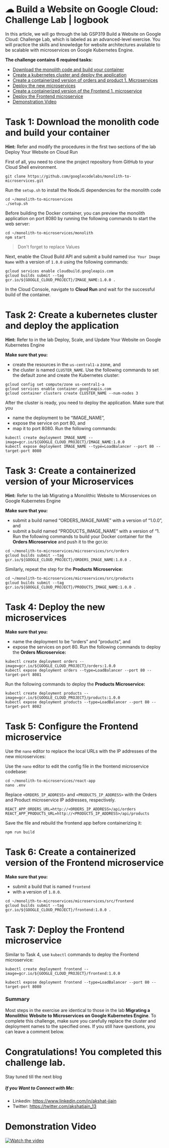  # ☁ Build a Website on Google Cloud: Challenge Lab | logbook

In this article, we will go through the lab GSP319 Build a Website on Google Cloud: Challenge Lab, which is labeled as an advanced-level exercise. You will practice the skills and knowledge for website architectures available to be scalable with microservices on Google Kubernetes Engine.

**The challenge contains 6 required tasks:**

* [Download the monolith code and build your container](https://github.com/akshat-jjain/Google-Cloud-Traning/tree/main/Build%20a%20Website%20on%20Google%20Cloud%20Challenge%20Lab#task-1-download-the-monolith-code-and-build-your-container)
* [Create a kubernetes cluster and deploy the application](https://github.com/akshat-jjain/Google-Cloud-Traning/tree/main/Build%20a%20Website%20on%20Google%20Cloud%20Challenge%20Lab#task-2-create-a-kubernetes-cluster-and-deploy-the-application)
* [Create a containerized version of orders and product 1. Microservices](https://github.com/akshat-jjain/Google-Cloud-Traning/tree/main/Build%20a%20Website%20on%20Google%20Cloud%20Challenge%20Lab#task-3-create-a-containerized-version-of-your-microservices)
* [Deploy the new microservices](https://github.com/akshat-jjain/Google-Cloud-Traning/tree/main/Build%20a%20Website%20on%20Google%20Cloud%20Challenge%20Lab#task-4-deploy-the-new-microservices)
* [Create a containerized version of the Frontend 1. microservice](https://github.com/akshat-jjain/Google-Cloud-Traning/tree/main/Build%20a%20Website%20on%20Google%20Cloud%20Challenge%20Lab#task-5-configure-the-frontend-microservice)
* [Deploy the Frontend microservice](https://github.com/akshat-jjain/Google-Cloud-Traning/tree/main/Build%20a%20Website%20on%20Google%20Cloud%20Challenge%20Lab#task-6-create-a-containerized-version-of-the-frontend-microservice)
* [Demonstration Video](https://github.com/akshat-jjain/Google-Cloud-Traning/tree/main/Build%20a%20Website%20on%20Google%20Cloud%20Challenge%20Lab#demonstration-video)

# Task 1: Download the monolith code and build your container
**Hint:** Refer and modify the procedures in the first two sections of the lab Deploy Your Website on Cloud Run

First of all, you need to clone the project repository from GitHub to your Cloud Shell environment.
```
git clone https://github.com/googlecodelabs/monolith-to-microservices.git
```
Run the `setup.sh` to install the NodeJS dependencies for the monolith code
```
cd ~/monolith-to-microservices
./setup.sh
```
Before building the Docker container, you can preview the monolith application on port 8080 by running the following commands to start the web server:
```
cd ~/monolith-to-microservices/monolith
npm start
```
> Don't forget to replace Values

Next, enable the Cloud Build API and submit a build named `Use Your Image Name` with a version of `1.0.0` using the following commands:
```
gcloud services enable cloudbuild.googleapis.com
gcloud builds submit --tag gcr.io/${GOOGLE_CLOUD_PROJECT}/IMAGE_NAME:1.0.0 .
```
In the Cloud Console, navigate to **Cloud Run** and wait for the successful build of the container.

# Task 2: Create a kubernetes cluster and deploy the application
**Hint:** Refer to in the lab Deploy, Scale, and Update Your Website on Google Kubernetes Engine

**Make sure that you:**

* create the resources in the `us-central1-a` zone, and
* the cluster is named `CLUSTER_NAME`.
Use the following commands to set the default zone and create the Kubernetes cluster:
```
gcloud config set compute/zone us-central1-a
gcloud services enable container.googleapis.com
gcloud container clusters create CLUSTER_NAME --num-nodes 3
```
After the cluster is ready, you need to deploy the application. Make sure that you

* name the deployment to be “IMAGE_NAME”,
* expose the service on port 80, and
* map it to port 8080.
Run the following commands:
```
kubectl create deployment IMAGE_NAME --image=gcr.io/${GOOGLE_CLOUD_PROJECT}/IMAGE_NAME:1.0.0
kubectl expose deployment IMAGE_NAME --type=LoadBalancer --port 80 --target-port 8080
```
# Task 3: Create a containerized version of your Microservices
**Hint:** Refer to the lab Migrating a Monolithic Website to Microservices on Google Kubernetes Engine

**Make sure that you:**

* submit a build named “ORDERS_IMAGE_NAME” with a version of “1.0.0”, and
* submit a build named “PRODUCTS_IMAGE_NAME” with a version of “1.
Run the following commands to build your Docker container for the **Orders Microservice** and push it to the gcr.io:
```
cd ~/monolith-to-microservices/microservices/src/orders
gcloud builds submit --tag gcr.io/${GOOGLE_CLOUD_PROJECT}/ORDERS_IMAGE_NAME:1.0.0 .
```
Similarly, repeat the step for the **Products Microservice:**
```
cd ~/monolith-to-microservices/microservices/src/products
gcloud builds submit --tag gcr.io/${GOOGLE_CLOUD_PROJECT}/PRODUCTS_IMAGE_NAME:1.0.0 .
```
# Task 4: Deploy the new microservices
**Make sure that you:**

* name the deployment to be “orders” and “products”, and
* expose the services on port 80.
Run the following commands to deploy the **Orders Microservice:**
```
kubectl create deployment orders --image=gcr.io/${GOOGLE_CLOUD_PROJECT}/orders:1.0.0
kubectl expose deployment orders --type=LoadBalancer --port 80 --target-port 8081
```
Run the following commands to deploy the **Products Microservice:**
```
kubectl create deployment products --image=gcr.io/${GOOGLE_CLOUD_PROJECT}/products:1.0.0
kubectl expose deployment products --type=LoadBalancer --port 80 --target-port 8082
```
# Task 5: Configure the Frontend microservice
Use the `nano` editor to replace the local URLs with the IP addresses of the new microservices:

Use the `nano` editor to edit the config file in the frontend microservice codebase:
```
cd ~/monolith-to-microservices/react-app
nano .env
```
Replace `<ORDERS_IP_ADDRESS>` and `<PRODUCTS_IP_ADDRESS>` with the Orders and Product microservice IP addresses, respectively.

```
REACT_APP_ORDERS_URL=http://<ORDERS_IP_ADDRESS>/api/orders
REACT_APP_PRODUCTS_URL=http://<PRODUCTS_IP_ADDRESS>/api/products
```
Save the file and rebuild the frontend app before containerizing it:
```
npm run build
```
# Task 6: Create a containerized version of the Frontend microservice
**Make sure that you:**

* submit a build that is named `frontend`
* with a version of `1.0.0`.
```
cd ~/monolith-to-microservices/microservices/src/frontend
gcloud builds submit --tag gcr.io/${GOOGLE_CLOUD_PROJECT}/frontend:1.0.0 .
```
# Task 7: Deploy the Frontend microservice
Similar to Task 4, use `kubectl` commands to deploy the Frontend microservice:
```
kubectl create deployment frontend --image=gcr.io/${GOOGLE_CLOUD_PROJECT}/frontend:1.0.0

kubectl expose deployment frontend --type=LoadBalancer --port 80 --target-port 8080
```

### Summary
Most steps in the exercise are identical to those in the lab **Migrating a Monolithic Website to Microservices on Google Kubernetes Engine**. To complete this challenge, make sure you carefully replace the cluster and deployment names to the specified ones. If you still have questions, you can leave a comment below.


# Congratulations! You completed this challenge lab.
Stay tuned till the next blog
##### If you Want to Connect with Me:

- Linkedin: https://www.linkedin.com/in/akshat-jjain
- Twitter: https://twitter.com/akshatjain_13


# Demonstration Video
[![Watch the video](https://img.youtube.com/vi/RqW0LpNmFe4/maxresdefault.jpg)](https://youtu.be/RqW0LpNmFe4)
